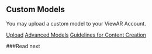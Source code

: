 ## Custom Models
You may upload a custom model to your ViewAR Account.

[Upload](3d-content/3d-content--custom-models/upload/00--3d-content--custom-models--upload--overview.md)
[Advanced Models](3d-content/3d-content--custom-models/advanced-models/00--3d-content--custom-models--advanced-models--overview.md)
[Guidelines for Content Creation](3d-content/3d-content--custom-models/guidelines/00--3d-content--custom-models--guidelines--overview.md)

###Read next